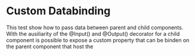 # Custom Databinding

This test show how to pass data between parent and child components.
With the ausiliarity of the @Input() and @Output() decorator for a child component is possible to expose a custom property that can be binden on the 
parent component that host the <app-child-component>

